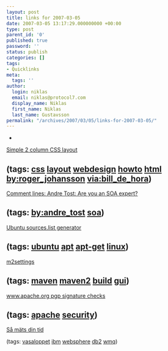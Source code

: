 ```yaml
---
layout: post
title: links for 2007-03-05
date: 2007-03-05 13:17:29.000000000 +00:00
type: post
parent_id: '0'
published: true
password: ''
status: publish
categories: []
tags:
- Quicklinks
meta:
  tags: ''
author:
  login: niklas
  email: niklas@protocol7.com
  display_name: Niklas
  first_name: Niklas
  last_name: Gustavsson
permalink: "/archives/2007/03/05/links-for-2007-03-05/"
---
```

- 
[Simple 2 column CSS layout](http://www.456bereastreet.com/lab/developing_with_web_standards/csslayout/2-col/)

(tags: [css](http://del.icio.us/protocol7/css) [layout](http://del.icio.us/protocol7/layout) [webdesign](http://del.icio.us/protocol7/webdesign) [howto](http://del.icio.us/protocol7/howto) [html](http://del.icio.us/protocol7/html) [by:roger\_johansson](http://del.icio.us/protocol7/by:roger_johansson) [via:bill\_de\_hora](http://del.icio.us/protocol7/via:bill_de_hora))
- 
[Comment lines: Andre Tost: Are you an SOA expert?](http://www-128.ibm.com/developerworks/websphere/techjournal/0702_col_tost/0702_col_tost.html)

(tags: [by:andre\_tost](http://del.icio.us/protocol7/by:andre_tost) [soa](http://del.icio.us/protocol7/soa))
- 
[Ubuntu sources.list generator](http://www.ubuntu-nl.org/source-o-matic/)

(tags: [ubuntu](http://del.icio.us/protocol7/ubuntu) [apt](http://del.icio.us/protocol7/apt) [apt-get](http://del.icio.us/protocol7/apt-get) [linux](http://del.icio.us/protocol7/linux))
- 
[m2settings](http://code.google.com/p/m2settings/)

(tags: [maven](http://del.icio.us/protocol7/maven) [maven2](http://del.icio.us/protocol7/maven2) [build](http://del.icio.us/protocol7/build) [gui](http://del.icio.us/protocol7/gui))
- 
[www.apache.org pgp signature checks](http://people.apache.org/~henkp/checker/sig.html#unsig-jakarta)

(tags: [apache](http://del.icio.us/protocol7/apache) [security](http://del.icio.us/protocol7/security))
- 
[Så mäts din tid](http://www-5.ibm.com/se/info/vasaloppet/tech.html)

(tags: [vasaloppet](http://del.icio.us/protocol7/vasaloppet) [ibm](http://del.icio.us/protocol7/ibm) [websphere](http://del.icio.us/protocol7/websphere) [db2](http://del.icio.us/protocol7/db2) [wmq](http://del.icio.us/protocol7/wmq))
